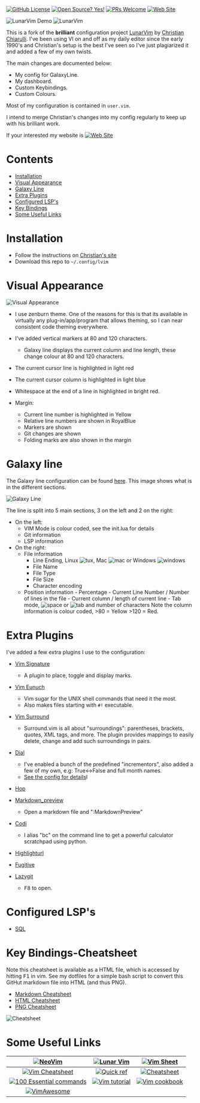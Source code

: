 <!-- Shields -->
<!-- {{{1 -->

[![GitHub License](https://img.shields.io/github/license/jimcornmell/LunarVim)](https://github.com/jimcornmell/LunarVim/blob/master/LICENSE)
[![Open Source? Yes!](https://badgen.net/badge/Open%20Source%20%3F/Yes%21/blue?icon=github)](https://github.com/jimcornmell/lunarvim)
[![PRs Welcome](https://img.shields.io/badge/PRs-welcome-brightgreen.svg?style=flat-square)](http://makeapullrequest.com)
[![Web Site](https://img.shields.io/badge/Jims%20Cosmos-website-red)](https://JimsCosmos.com)

<!-- }}}1 -->

<!-- Main Image -->
<!-- {{{1 -->

![LunarVim Demo](./media/lunarvim_logo_dark.png)
![LunarVim](./media/demo_screen.png)

<!-- }}}1 -->

<!-- Introduction -->
<!-- {{{1 -->

This is a fork of the **brilliant** configuration project
[LunarVim](https://github.com/ChristianChiarulli/LunarVim) by [Christian
Chiarulli](https://twitter.com/intent/follow?screen_name=chrisatmachine).
I've been using VI on and off as my daily editor since the early 1990's and
Christian's setup is the best I've seen so I've just plagiarized it and added a
few of my own twists.

The main changes are documented below:

- My config for GalaxyLine.
- My dashboard.
- Custom Keybindings.
- Custom Colours.

Most of my configuration is contained in `user.vim`.

I intend to merge Christian's changes into my config regularly to keep up with
his brilliant work.

If your interested my website is [![Web Site](https://img.shields.io/badge/Jims%20Cosmos-website-red)](https://JimsCosmos.com)

<!-- }}}1 -->

# Contents

<!-- {{{1 -->

- [Installation](#installation)
- [Visual Appearance](#visual-appearance)
- [Galaxy Line](#galaxy-line)
- [Extra Plugins](#extra-plugins)
- [Configured LSP's](#configures-lsp's)
- [Key Bindings](#key-bindings-cheatsheet)
- [Some Useful Links](#some-useful-links)

<!-- }}}1 -->

# Installation

<!-- {{{1 -->

- Follow the instructions on [Christian's site](https://github.com/ChristianChiarulli/LunarVim)
- Download this repo to `~/.config/lvim`

<!-- }}}1 -->

# Visual Appearance

<!-- {{{1 -->

![Visual Appearance](./media/visual_appearance.png)

- I use zenburn theme. One of the reasons for this is that its available in virtually
  any plug-in/app/program that allows theming, so I can near consistent code theming
  everywhere.
- I've added vertical markers at 80 and 120 characters.
  - Galaxy line displays the current column and line length, these change colour at 80 and 120 characters.
- The current cursor line is highlighted in light red
- The current cursor column is highlighted in light blue
- Whitespace at the end of a line in highlighted in bright red.
- Margin:
  - Current line number is highlighted in Yellow
  - Relative line numbers are shown in RoyalBlue
  - Markers are shown
  - Git changes are shown
  - Folding marks are also shown in the margin

  <!-- }}}1 -->

# Galaxy line

<!-- {{{1 -->

The Galaxy line configuration can be found [here](https://github.com/jimcornmell/LunarVim/blob/master/lua/lv-galaxyline/init.lua).
This image shows what is in the different sections.

![Galaxy Line](./media/galaxy_line.png)

The line is split into 5 main sections, 3 on the left and 2 on the right:

- On the left:
  - VIM Mode is colour coded, see the init.lua for details
  - Git information
  - LSP information
- On the right:
  - File information
    - Line Ending, Linux ![tux](./media/tux.png), Mac ![mac](./media/mac.png) or Windows ![windows](./media/win.png)
    - File Name
    - File Type
    - File Size
    - Character encoding
  - Position information - Percentage - Current Line Number / Number of lines in the file - Current column / length of current line - Tab mode, ![space](./media/space.png) or ![tab](./media/tab.png) and number of characters
  Note the column information is colour coded, >80 = Yellow >120 = Red.
  <!-- }}}1 -->

# Extra Plugins

<!-- {{{1 -->

I've added a few extra plugins I use to the configuration:

- [Vim Signature](https://github.com/kshenoy/vim-signature)

  - A plugin to place, toggle and display marks.

- [Vim Eunuch](https://github.com/tpope/vim-eunuch)

  - Vim sugar for the UNIX shell commands that need it the most.
  - Also makes files starting with `#!` executable.

- [Vim Surround](https://github.com/tpope/vim-surround)

  - Surround.vim is all about "surroundings": parentheses, brackets, quotes,
    XML tags, and more. The plugin provides mappings to easily delete, change and add such surroundings in pairs.

- [Dial](https://github.com/monaqa/dial.nvim)

  - I've enabled a bunch of the predefined "incrementors", also added a few of my own, e.g: True<->False and full month names.
  - [See the config for details](lua/lv-dial/init.lua)I

- [Hop](https://github.com/phaazon/hop.nvim)

- [Markdown_preview](https://github.com/iamcco/markdown-preview.nvim)

  - Open a markdown file and ":MarkdownPreview"

- [Codi](https://github.com/metakirby5/codi.vim)

  - I alias "bc" on the command line to get a powerful calculator scratchpad using python.

- [Highlighturl](https://github.com/itchyny/vim-highlighturl)

- [Fugitive](https://github.com/tpope/vim-fugitive)

- [Lazygit](https://github.com/kdheepak/lazygit.nvim)

  - <kbd>F8</kbd> to open.

<!-- - [Ranger](https://github.com/kevinhwang91/rnvimr) -->
  <!-- - Enabled with <kbd>-</kbd> key. -->

<!-- - [Tagbar](https://github.com/preservim/tagbar) -->
<!--   - A plugin that provides an easy way to browse the tags of the current file and get an overview of the files structure. -->
<!--   - Opened with <kbd>F12</kbd> -->

<!-- TODO -->
<!-- TABNINE -->
<!-- https://github.com/ChristianChiarulli/LunarVim/commit/15603354acdc5ab88a5eb0d70a7b3e17a1792efe -->

<!-- }}}1 -->

# Configured LSP's

<!-- {{{1 -->

- [SQL](https://github.com/nanotee/sqls.nvim)

<!-- }}}1 -->

# Key Bindings-Cheatsheet

<!-- {{{1 -->

Note this cheatsheet is available as a HTML file, which is accessed by hitting <kbd>F1</kbd> in vim.
See my dotfiles for a simple bash script to convert this GitHut markdown file into HTML (and thus PNG).

- [Markdown Cheatsheet](cheatsheet.md)
- [HTML Cheatsheet](cheatsheet.html)
- [PNG Cheatsheet](./media/cheatsheet.png)

![Cheatsheet](./media/cheatsheet.png)

<!-- }}}1 -->

# Some Useful Links

<!-- {{{1 -->

|                             [![NeoVim](https://img.shields.io/badge/NeoVim-website-red)](https://neovim.io)                             | [![Lunar Vim](https://img.shields.io/badge/Lunar%20Vim-website-red)](https://github.com/ChristianChiarulli/LunarVim) |             [![Vim Sheet](https://img.shields.io/badge/Vim%20Sheet-website-red)](http://vimsheet.com)             |
| :-------------------------------------------------------------------------------------------------------------------------------------: | :------------------------------------------------------------------------------------------------------------------: | :---------------------------------------------------------------------------------------------------------------: |
|           [![Vim Cheatsheet](https://img.shields.io/badge/Vim%20CheatSheet.wtf-website-red)](https://www.cheatsheet.wtf/vim/)           |  [![Quick ref](https://img.shields.io/badge/Quick%20Ref-website-red)](http://tnerual.eriogerg.free.fr/vimqrc.html)   |  [![Cheatsheet](https://img.shields.io/badge/Cheatsheet-website-red)](https://paulgorman.org/technical/vim.html)  |
| [![100 Essential commands](https://img.shields.io/badge/100%20Essential%20Commands-website-red)](https://catswhocode.com/vim-commands/) |         [![Vim tutorial](https://img.shields.io/badge/Vim%20Tutorial-website-red)](https://www.openvim.com/)         | [![Vim cookbook](https://img.shields.io/badge/Vim%20Cookbook-website-red)](http://www.oualline.com/vim-cook.html) |
|                      [![VimAwesome](https://img.shields.io/badge/VimAwesome-website-red)](https://vimawesome.com)                       |                                                        &nbsp;                                                        |                                                      &nbsp;                                                       |

<!-- }}}1 -->
